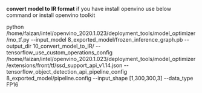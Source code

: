 **convert model to IR format**
if you have install openvino use below command or install openvino toolkit


python /home/faizan/intel/openvino_2020.1.023/deployment_tools/model_optimizer/mo_tf.py --input_model 8_exported_model/frozen_inference_graph.pb --output_dir 10_convert_model_to_IR/ --tensorflow_use_custom_operations_config /home/faizan/intel/openvino_2020.1.023/deployment_tools/model_optimizer/extensions/front/tf/ssd_support_api_v1.14.json --tensorflow_object_detection_api_pipeline_config 8_exported_model/pipeline.config --input_shape [1,300,300,3] --data_type FP16